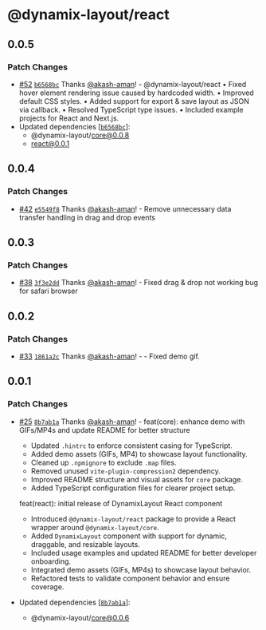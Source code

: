 # @dynamix-layout/react

## 0.0.5

### Patch Changes

- [#52](https://github.com/akash-aman/dynamix-layout/pull/52) [`b6568bc`](https://github.com/akash-aman/dynamix-layout/commit/b6568bc6dac744ca18e066541b0306439b51738f) Thanks [@akash-aman](https://github.com/akash-aman)! - @dynamix-layout/react
  • Fixed hover element rendering issue caused by hardcoded width.
  • Improved default CSS styles.
  • Added support for export & save layout as JSON via callback.
  • Resolved TypeScript type issues.
  • Included example projects for React and Next.js.
- Updated dependencies [[`b6568bc`](https://github.com/akash-aman/dynamix-layout/commit/b6568bc6dac744ca18e066541b0306439b51738f)]:
    - @dynamix-layout/core@0.0.8
    - react@0.0.1

## 0.0.4

### Patch Changes

- [#42](https://github.com/akash-aman/dynamix-layout/pull/42) [`e5549f8`](https://github.com/akash-aman/dynamix-layout/commit/e5549f8fddfe3f10f07daddea4c247f3d12d19a2) Thanks [@akash-aman](https://github.com/akash-aman)! - Remove unnecessary data transfer handling in drag and drop events

## 0.0.3

### Patch Changes

- [#38](https://github.com/akash-aman/dynamix-layout/pull/38) [`3f3e2dd`](https://github.com/akash-aman/dynamix-layout/commit/3f3e2dd117b3043256ccb9bb21a10f83215b3d62) Thanks [@akash-aman](https://github.com/akash-aman)! - Fixed drag & drop not working bug for safari browser

## 0.0.2

### Patch Changes

- [#33](https://github.com/akash-aman/dynamix-layout/pull/33) [`1861a2c`](https://github.com/akash-aman/dynamix-layout/commit/1861a2cbc8e0fa90971a1899ed3078e226ecf0b3) Thanks [@akash-aman](https://github.com/akash-aman)! - - Fixed demo gif.

## 0.0.1

### Patch Changes

- [#25](https://github.com/akash-aman/dynamix-layout/pull/25) [`8b7ab1a`](https://github.com/akash-aman/dynamix-layout/commit/8b7ab1a0317dae85400ed381c85a4e50c35db41e) Thanks [@akash-aman](https://github.com/akash-aman)! - feat(core): enhance demo with GIFs/MP4s and update README for better structure
    - Updated `.hintrc` to enforce consistent casing for TypeScript.
    - Added demo assets (GIFs, MP4) to showcase layout functionality.
    - Cleaned up `.npmignore` to exclude `.map` files.
    - Removed unused `vite-plugin-compression2` dependency.
    - Improved README structure and visual assets for `core` package.
    - Added TypeScript configuration files for clearer project setup.

    feat(react): initial release of DynamixLayout React component
    - Introduced `@dynamix-layout/react` package to provide a React wrapper around `@dynamix-layout/core`.
    - Added `DynamixLayout` component with support for dynamic, draggable, and resizable layouts.
    - Included usage examples and updated README for better developer onboarding.
    - Integrated demo assets (GIFs, MP4s) to showcase layout behavior.
    - Refactored tests to validate component behavior and ensure coverage.

- Updated dependencies [[`8b7ab1a`](https://github.com/akash-aman/dynamix-layout/commit/8b7ab1a0317dae85400ed381c85a4e50c35db41e)]:
    - @dynamix-layout/core@0.0.6
